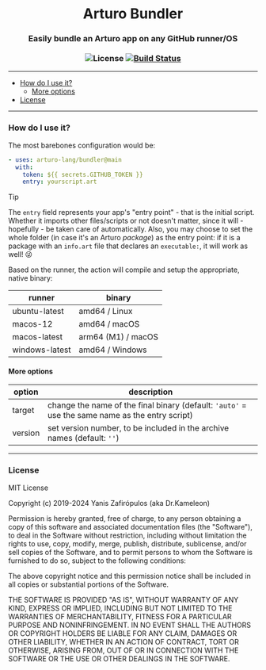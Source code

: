 <div align="center">

<h1>Arturo Bundler</h1> 

### Easily bundle an Arturo app on any GitHub runner/OS<br><br>![License](https://img.shields.io/github/license/arturo-lang/bundler?style=for-the-badge) [![Build Status](https://img.shields.io/github/actions/workflow/status/arturo-lang/bundler/test.yml?branch=main&style=for-the-badge)](https://github.com/arturo-lang/bundler/actions) 
</div>

---
 
<!--ts-->
   * [How do I use it?](#how-do-i-use-it)
      * [More options](#more-options)
   * [License](#license)
<!--te-->

---

### How do I use it?

The most barebones configuration would be:

```yaml
- uses: arturo-lang/bundler@main
  with: 
    token: ${{ secrets.GITHUB_TOKEN }}
    entry: yourscript.art
```

> [!TIP]
> The `entry` field represents your app's "entry point" - that is the initial script. Whether it imports other files/scripts or not doesn't matter, since it will - hopefully - be taken care of automatically. Also, you may choose to set the whole folder (in case it's an Arturo *package*) as the entry point: if it is a package with an `info.art` file that declares an `executable:`, it will work as well! 😜

Based on the runner, the action will compile and setup the appropriate, native binary:

| runner | binary |
|--------|--------|
| ubuntu-latest | amd64 / Linux |
| macos-12 | amd64 / macOS |
| macos-latest | arm64 (M1) / macOS |
| windows-latest | amd64 / Windows |

#### More options

| option | description |
|--------|-------------|
| target | change the name of the final binary (default: `'auto'` = use the same name as the entry script) |
| version | set version number, to be included in the archive names (default: `''`) |

------

### License

MIT License

Copyright (c) 2019-2024 Yanis Zafirópulos (aka Dr.Kameleon)

Permission is hereby granted, free of charge, to any person obtaining a copy
of this software and associated documentation files (the "Software"), to deal
in the Software without restriction, including without limitation the rights
to use, copy, modify, merge, publish, distribute, sublicense, and/or sell
copies of the Software, and to permit persons to whom the Software is
furnished to do so, subject to the following conditions:

The above copyright notice and this permission notice shall be included in all
copies or substantial portions of the Software.

THE SOFTWARE IS PROVIDED "AS IS", WITHOUT WARRANTY OF ANY KIND, EXPRESS OR
IMPLIED, INCLUDING BUT NOT LIMITED TO THE WARRANTIES OF MERCHANTABILITY,
FITNESS FOR A PARTICULAR PURPOSE AND NONINFRINGEMENT. IN NO EVENT SHALL THE
AUTHORS OR COPYRIGHT HOLDERS BE LIABLE FOR ANY CLAIM, DAMAGES OR OTHER
LIABILITY, WHETHER IN AN ACTION OF CONTRACT, TORT OR OTHERWISE, ARISING FROM,
OUT OF OR IN CONNECTION WITH THE SOFTWARE OR THE USE OR OTHER DEALINGS IN THE
SOFTWARE.
